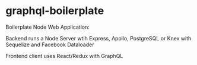 # graphql-boilerplate
Boilerplate Node Web Application:

Backend runs a Node Server wtih Express, Apollo, PostgreSQL or Knex with Sequelize and Facebook Dataloader

Frontend client uses React/Redux with GraphQL
